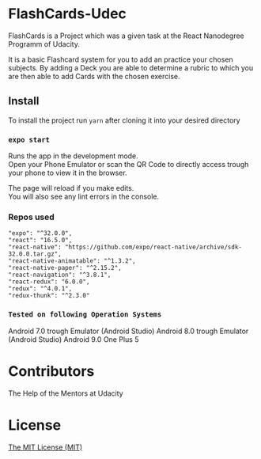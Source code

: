 # FlashCards-Udec

FlashCards is a Project which was a given task at the React Nanodegree Programm of Udacity.

It is a basic Flashcard system for you to add an practice your chosen subjects. By adding a Deck you are able to determine a rubric to which you are then able to add Cards with the chosen exercise.

## Install

To install the project run `yarn` after cloning it into your desired directory

### `expo start`

Runs the app in the development mode.<br>
Open your Phone Emulator or scan the QR Code to directly access trough your phone to view it in the browser.

The page will reload if you make edits.<br>
You will also see any lint errors in the console.

### Repos used

    "expo": "^32.0.0",
    "react": "16.5.0",
    "react-native": "https://github.com/expo/react-native/archive/sdk-32.0.0.tar.gz",
    "react-native-animatable": "^1.3.2",
    "react-native-paper": "^2.15.2",
    "react-navigation": "^3.8.1",
    "react-redux": "6.0.0",
    "redux": "^4.0.1",
    "redux-thunk": "^2.3.0"

### `Tested on following Operation Systems`

Android 7.0 trough Emulator (Android Studio)
Android 8.0 trough Emulator (Android Studio)
Android 9.0 One Plus 5

# Contributors

The Help of the Mentors at Udacity

# License

[The MIT License (MIT)](https://github.com/TheWeeezel/WouldYouRather/blob/master/LICENSE)
